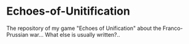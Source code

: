 # Echoes-of-Unitification
The repository of my game "Echoes of Unification" about the Franco-Prussian war... What else is usually written?..
